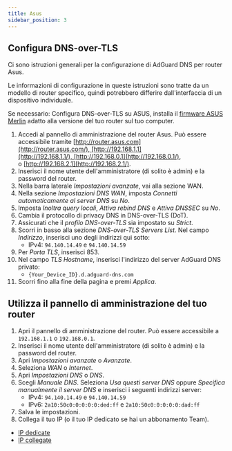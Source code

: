 ```yaml
---
title: Asus
sidebar_position: 3
---
```


## Configura DNS-over-TLS

Ci sono istruzioni generali per la configurazione di AdGuard DNS per router Asus.

Le informazioni di configurazione in queste istruzioni sono tratte da un modello di router specifico, quindi potrebbero differire dall'interfaccia di un dispositivo individuale.

Se necessario: Configura DNS-over-TLS su ASUS, installa il [firmware ASUS Merlin](https://www.asuswrt-merlin.net/download) adatto alla versione del tuo router sul tuo computer.

1. Accedi al pannello di amministrazione del router Asus. Può essere accessibile tramite [http://router.asus.com](http://router.asus.com/), [http://192.168.1.1](http://192.168.1.1/), [http://192.168.0.1](http://192.168.0.1/), o [http://192.168.2.1](http://192.168.2.1/).
2. Inserisci il nome utente dell'amministratore (di solito è admin) e la password del router.
3. Nella barra laterale _Impostazioni avanzate_, vai alla sezione WAN.
4. Nella sezione _Impostazioni DNS WAN_, imposta _Connetti automaticamente al server DNS_ su _No_.
5. Imposta _Inoltra query locali_, _Attiva rebind DNS_ e _Attiva DNSSEC_ su _No_.
6. Cambia il protocollo di privacy DNS in DNS-over-TLS (DoT).
7. Assicurati che il _profilo DNS-over-TLS_ sia impostato su _Strict_.
8. Scorri in basso alla sezione _DNS-over-TLS Servers List_. Nel campo _Indirizzo_, inserisci uno degli indirizzi qui sotto:
   - IPv4: `94.140.14.49` e `94.140.14.59`
9. Per _Porta TLS_, inserisci 853.
10. Nel campo _TLS Hostname_, inserisci l'indirizzo del server AdGuard DNS privato:
    - `{Your_Device_ID}.d.adguard-dns.com`
11. Scorri fino alla fine della pagina e premi _Applica_.

## Utilizza il pannello di amministrazione del tuo router

1. Apri il pannello di amministrazione del router. Può essere accessibile a `192.168.1.1` o `192.168.0.1`.
2. Inserisci il nome utente dell'amministratore (di solito è admin) e la password del router.
3. Apri _Impostazioni avanzate_ o _Avanzate_.
4. Seleziona _WAN_ o _Internet_.
5. Apri _Impostazioni DNS_ o _DNS_.
6. Scegli _Manuale DNS_. Seleziona _Usa questi server DNS_ oppure _Specifica manualmente il server DNS_ e inserisci i seguenti indirizzi server:
   - IPv4: `94.140.14.49` e `94.140.14.59`
   - IPv6: `2a10:50c0:0:0:0:0:ded:ff` e `2a10:50c0:0:0:0:0:dad:ff`
7. Salva le impostazioni.
8. Collega il tuo IP (o il tuo IP dedicato se hai un abbonamento Team).

- [IP dedicate](/private-dns/connect-devices/other-options/dedicated-ip.md)
- [IP collegate](/private-dns/connect-devices/other-options/linked-ip.md)
